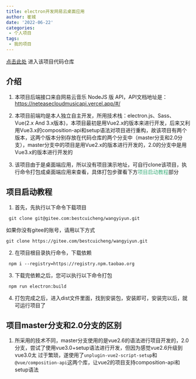 ```yaml
---
title: electron开发网易云桌面应用 
author: 崔城
date: '2022-06-22'
categories:
 - 个人项目
tags:
 - 我的项目
---
```


[点击此处][1]
进入该项目代码仓库

  [1]: https://gitee.com/bestcuicheng/wangyiyun

## 介绍
1. 本项目后端接口来自网易云音乐 NodeJS 版 API，API文档地址是：<https://neteasecloudmusicapi.vercel.app/#/>

2. 本项目前端均是本人独立自主开发，所用技术栈：electron.js、Sass、Vue(2.x And 3.x版本)，本项目最初是用Vue2.x的版本来进行开发，后来又利用Vue3.x的composition-api和setup语法对项目进行重构，故该项目有两个版本，这两个版本分别存放在代码仓库的两个分支中（master分支和2.0分支），master分支中的项目是用Vue2.x的版本进行开发的，2.0的分支中是用Vue3.x的版本进行开发的

3. 该项目由于是桌面端应用，所以没有项目演示地址，可自行clone该项目，执行命令打包成桌面端应用来查看，具体打包步骤看下方<span style="color:#3eaf7c;">项目启动教程</span>部分

## 项目启动教程
  1. 首先，先执行以下命令下载项目
  ```
   git clone git@gitee.com:bestcuicheng/wangyiyun.git
  ```
  如果你没有gitee的账号，请用以下方式
  ```
  git clone https://gitee.com/bestcuicheng/wangyiyun.git
  ```

  2. 在项目根目录执行命令，下载依赖
  ```
   npm i --registry=https://registry.npm.taobao.org
  ```

  3. 下载完依赖之后，您可以执行以下命令打包
  ```
   npm run electron:build
  ```

  4. 打包完成之后，进入dist文件里面，找到安装包，安装即可，安装完以后，就可运行项目了

## 项目master分支和2.0分支的区别

  1. 所采用的技术不同，master分支使用的是vue2.6的语法进行项目开发的，2.0分支，尝试了使用vue3.0+setup语法进行开发，但因为感觉vue2.6升级到vue3.0太
     过于繁琐，遂使用了`unplugin-vue2-script-setup`和`@vue/composition-api`这两个库，让vue2的项目支持composition-api和setup语法

  <Vssue title="eleWangYiYun" />
    
